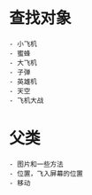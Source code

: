 # 查找对象
    - 小飞机
    - 蜜蜂
    - 大飞机
    - 子弹
    - 英雄机
    - 天空
    - 飞机大战
# 父类
    - 图片和一些方法
    - 位置，飞入屏幕的位置
    - 移动